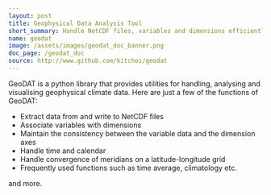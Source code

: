 ```yaml
---
layout: post
title: Geophysical Data Analysis Tool 
short_summary: Handle NetCDF files, variables and dimensions efficiently.
name: geodat
image: /assets/images/geodat_doc_banner.png
doc_page: /geodat_doc
source: http://www.github.com/kitchoi/geodat
---
```


GeoDAT is a python library that provides utilities for handling, analysing and visualising geophysical climate data.  Here are just a few of the functions of GeoDAT:

* Extract data from and write to NetCDF files
* Associate variables with dimensions
* Maintain the consistency between the variable data and the dimension axes
* Handle time and calendar
* Handle convergence of meridians on a latitude-longitude grid
* Frequently used functions such as time average, climatology etc.

and more.
